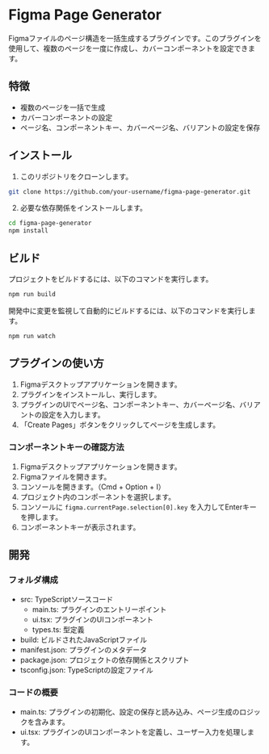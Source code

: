 # Figma Page Generator

Figmaファイルのページ構造を一括生成するプラグインです。このプラグインを使用して、複数のページを一度に作成し、カバーコンポーネントを設定できます。

## 特徴

- 複数のページを一括で生成
- カバーコンポーネントの設定
- ページ名、コンポーネントキー、カバーページ名、バリアントの設定を保存

## インストール

1. このリポジトリをクローンします。

```sh
git clone https://github.com/your-username/figma-page-generator.git
```

2. 必要な依存関係をインストールします。

```sh
cd figma-page-generator
npm install
```

## ビルド

プロジェクトをビルドするには、以下のコマンドを実行します。

```sh
npm run build
```

開発中に変更を監視して自動的にビルドするには、以下のコマンドを実行します。

```sh
npm run watch
```

## プラグインの使い方

1. Figmaデスクトップアプリケーションを開きます。
2. プラグインをインストールし、実行します。
3. プラグインのUIでページ名、コンポーネントキー、カバーページ名、バリアントの設定を入力します。
4. 「Create Pages」ボタンをクリックしてページを生成します。

### コンポーネントキーの確認方法

1. Figmaデスクトップアプリケーションを開きます。
2. Figmaファイルを開きます。
3. コンソールを開きます。（Cmd + Option + I）
4. プロジェクト内のコンポーネントを選択します。
5. コンソールに `figma.currentPage.selection[0].key` を入力してEnterキーを押します。
6. コンポーネントキーが表示されます。

## 開発

### フォルダ構成

- src: TypeScriptソースコード
  - main.ts: プラグインのエントリーポイント
  - ui.tsx: プラグインのUIコンポーネント
  - types.ts: 型定義
- build: ビルドされたJavaScriptファイル
- manifest.json: プラグインのメタデータ
- package.json: プロジェクトの依存関係とスクリプト
- tsconfig.json: TypeScriptの設定ファイル

### コードの概要

- main.ts: プラグインの初期化、設定の保存と読み込み、ページ生成のロジックを含みます。
- ui.tsx: プラグインのUIコンポーネントを定義し、ユーザー入力を処理します。

